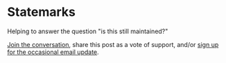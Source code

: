 Statemarks
==========

Helping to answer the question "is this still maintained?"

[Join the conversation](https://github.com/danielbachhuber/statemarks/issues/1), share this post as a vote of support, and/or [sign up for the occasional email update](https://tinyletter.com/statemarks).
